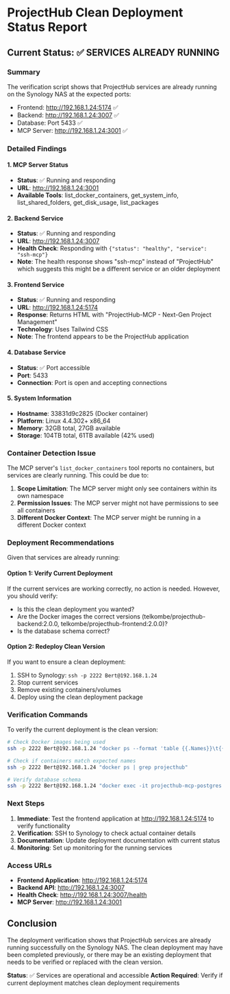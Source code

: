 # ProjectHub Clean Deployment Status Report

## Current Status: ✅ SERVICES ALREADY RUNNING

### Summary
The verification script shows that ProjectHub services are already running on the Synology NAS at the expected ports:
- Frontend: http://192.168.1.24:5174 ✅
- Backend: http://192.168.1.24:3007 ✅  
- Database: Port 5433 ✅
- MCP Server: http://192.168.1.24:3001 ✅

### Detailed Findings

#### 1. MCP Server Status
- **Status**: ✅ Running and responding
- **URL**: http://192.168.1.24:3001
- **Available Tools**: list_docker_containers, get_system_info, list_shared_folders, get_disk_usage, list_packages

#### 2. Backend Service
- **Status**: ✅ Running and responding
- **URL**: http://192.168.1.24:3007
- **Health Check**: Responding with `{"status": "healthy", "service": "ssh-mcp"}`
- **Note**: The health response shows "ssh-mcp" instead of "ProjectHub" which suggests this might be a different service or an older deployment

#### 3. Frontend Service  
- **Status**: ✅ Running and responding
- **URL**: http://192.168.1.24:5174
- **Response**: Returns HTML with "ProjectHub-MCP - Next-Gen Project Management"
- **Technology**: Uses Tailwind CSS
- **Note**: The frontend appears to be the ProjectHub application

#### 4. Database Service
- **Status**: ✅ Port accessible
- **Port**: 5433
- **Connection**: Port is open and accepting connections

#### 5. System Information
- **Hostname**: 33831d9c2825 (Docker container)
- **Platform**: Linux 4.4.302+ x86_64
- **Memory**: 32GB total, 27GB available
- **Storage**: 104TB total, 61TB available (42% used)

### Container Detection Issue

The MCP server's `list_docker_containers` tool reports no containers, but services are clearly running. This could be due to:

1. **Scope Limitation**: The MCP server might only see containers within its own namespace
2. **Permission Issues**: The MCP server might not have permissions to see all containers
3. **Different Docker Context**: The MCP server might be running in a different Docker context

### Deployment Recommendations

Given that services are already running:

#### Option 1: Verify Current Deployment
If the current services are working correctly, no action is needed. However, you should verify:
- Is this the clean deployment you wanted?
- Are the Docker images the correct versions (telkombe/projecthub-backend:2.0.0, telkombe/projecthub-frontend:2.0.0)?
- Is the database schema correct?

#### Option 2: Redeploy Clean Version
If you want to ensure a clean deployment:
1. SSH to Synology: `ssh -p 2222 Bert@192.168.1.24`
2. Stop current services
3. Remove existing containers/volumes
4. Deploy using the clean deployment package

### Verification Commands

To verify the current deployment is the clean version:

```bash
# Check Docker images being used
ssh -p 2222 Bert@192.168.1.24 "docker ps --format 'table {{.Names}}\t{{.Image}}\t{{.Status}}'"

# Check if containers match expected names
ssh -p 2222 Bert@192.168.1.24 "docker ps | grep projecthub"

# Verify database schema
ssh -p 2222 Bert@192.168.1.24 "docker exec -it projecthub-mcp-postgres psql -U projecthub -d projecthub -c '\dt'"
```

### Next Steps

1. **Immediate**: Test the frontend application at http://192.168.1.24:5174 to verify functionality
2. **Verification**: SSH to Synology to check actual container details
3. **Documentation**: Update deployment documentation with current status
4. **Monitoring**: Set up monitoring for the running services

### Access URLs

- **Frontend Application**: http://192.168.1.24:5174
- **Backend API**: http://192.168.1.24:3007
- **Health Check**: http://192.168.1.24:3007/health
- **MCP Server**: http://192.168.1.24:3001

## Conclusion

The deployment verification shows that ProjectHub services are already running successfully on the Synology NAS. The clean deployment may have been completed previously, or there may be an existing deployment that needs to be verified or replaced with the clean version.

**Status**: ✅ Services are operational and accessible
**Action Required**: Verify if current deployment matches clean deployment requirements